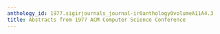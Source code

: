 ```yaml
---
anthology_id: 1977.sigirjournals_journal-ir0anthology0volumeA11A4.3
title: Abstracts from 1977 ACM Computer Science Conference
---
```


